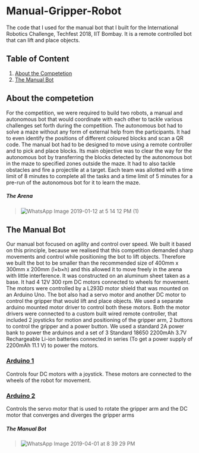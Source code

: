 # Manual-Gripper-Robot
The code that I used for the manual bot that I built for the International Robotics Challenge, Techfest 2018, IIT Bombay. It is a remote controlled bot that can lift and place objects.

## Table of Content
1. [About the Competetion](#about-the-competetion)
2. [The Manual Bot](#the-manual-bot)

## About the competetion
For the competition, we were required to build two robots, a manual and autonomous bot that would
coordinate with each other to tackle various challenges set forth during the competition. The
autonomous bot had to solve a maze without any form of external help from the participants. It had to
even identify the positions of different coloured blocks and scan a QR code. The manual bot had to be
designed to move using a remote controller and to pick and place blocks. Its main objective was to clear
the way for the autonomous bot by transferring the blocks detected by the autonomous bot in the maze
to specified zones outside the maze. It had to also tackle obstacles and fire a projectile at a target. Each
team was allotted with a time limit of 8 minutes to complete all the tasks and a time limit of 5 minutes
for a pre-run of the autonomous bot for it to learn the maze.

##### The Arena
> ![WhatsApp Image 2019-01-12 at 5 14 12 PM (1)](https://user-images.githubusercontent.com/46392391/55337994-5568e280-54bd-11e9-9995-7de755a03438.jpeg)

## The Manual Bot
Our manual bot focused on agility and control over speed. We built it based on this principle, because
we realised that this competition demanded sharp movements and control while positioning the bot to
lift objects. Therefore we built the bot to be smaller than the recommended size of 400mm x 300mm x
200mm (l×b×h) and this allowed it to move freely in the arena with little interference.
It was constructed on an aluminum sheet taken as a base. It had 4 12V 300 rpm DC motors connected to
wheels for movement. The motors were controlled by a L293D motor shield that was mounted on an
Arduino Uno. The bot also had a servo motor and another DC motor to control the gripper that would
lift and place objects. We used a separate arduino mounted motor driver to control both these motors.
Both the motor drivers were connected to a custom built wired remote controller, that included 2
joysticks for motion and positioning of the gripper arm, 2 buttons to control the gripper and a power
button. We used a standard 2A power bank to power the arduinos and a set of 3 Standard 18650
2200mAh 3.7V Rechargeable Li-ion batteries connected in series (To get a power supply of 2200mAh
11.1 V) to power the motors.

### [Arduino 1](arduino_1.ino)
Controls four DC motors with a joystick. These motors are connected to the wheels of the robot for movement.

### [Arduino 2](arduino_2.ino)
Controls the servo motor that is used to rotate the gripper arm and the DC motor that converges and diverges the gripper arms

##### The Manual Bot
> ![WhatsApp Image 2019-04-01 at 8 39 29 PM](https://user-images.githubusercontent.com/46392391/55338440-5d755200-54be-11e9-993a-dcf04371aa4e.jpeg)

